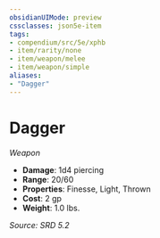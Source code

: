 ```yaml
---
obsidianUIMode: preview
cssclasses: json5e-item
tags:
- compendium/src/5e/xphb
- item/rarity/none
- item/weapon/melee
- item/weapon/simple
aliases: 
- "Dagger"
---
```

# Dagger
*Weapon*  

- **Damage**: 1d4 piercing
- **Range**: 20/60
- **Properties**: Finesse, Light, Thrown
- **Cost**: 2 gp
- **Weight**: 1.0 lbs.

*Source: SRD 5.2*